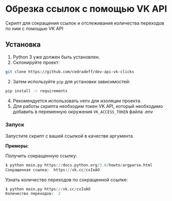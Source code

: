 # Обрезка ссылок с помощью VK API
Скрипт для сокращения ссылок и отслеживания количества переходов по ним с помощью VK API

## Установка
1. Python 3 уже должен быть установлен.
2. Склонируйте проект:
```bash
git clone https://github.com/cedradeff/dev-api-vk-clicks
```
2. Затем используйте `pip` для установки зависимостей:
```bash
pip install -r requirements
```
4. Рекомендуется использовать venv для изоляции проекта.
5. Для работы скрипта необходим токен VK API, который необходимо добавить в переменную окружения `VK_ACCESS_TOKEN` файла .env

### Запуск
Запустите скрипт с вашей ссылкой в качестве аргумента.

**Примеры:**

Получить сокращенную ссылку:
```python
$ python main.py https://docs.python.org/3.6/howto/argparse.html
Сокращенная ссылка:  https://vk.cc/cxIoAO
```
Узнать количество переходов по сокращенной ссылке:
```python
$ python main.py https://vk.cc/cxIoAO
Количество переходов:  2
```
